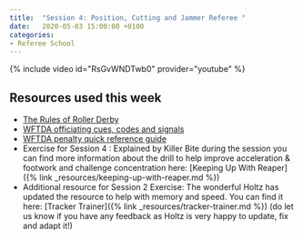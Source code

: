 ```yaml
---
title:  "Session 4: Position, Cutting and Jammer Referee "
date:   2020-05-03 15:00:00 +0100
categories:
- Referee School
---
```

<!-- more -->

{% include video id="RsGvWNDTwb0" provider="youtube" %}

## Resources used this week
- [The Rules of Roller Derby](https://rules.wftda.com)
- [WFTDA officiating cues, codes and signals](https://static.wftda.com/officiating/wftda-officiating-cues-codes-and-signals.pdf)
- [WFTDA penalty quick reference guide](https://static.wftda.com/officiating/wftda-penalty-quick-reference-guide.pdf)
- Exercise for Session 4 : Explained by Killer Bite during the session you can find more information about the drill to help improve acceleration & footwork and challenge concentration here: [Keeping Up With Reaper]({% link _resources/keeping-up-with-reaper.md %})
- Additional resource for Session 2 Exercise: The wonderful Holtz has updated the resource to help with memory and speed.  You can find it here: [Tracker Trainer]({% link _resources/tracker-trainer.md %}) (do let us know if you have any feedback as Holtz is very happy to update, fix and adapt it!)

